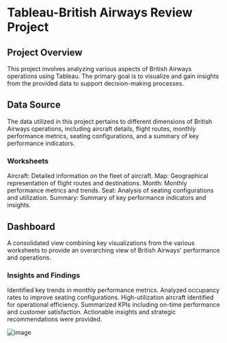 # Tableau-British Airways Review Project

## Project Overview

This project involves analyzing various aspects of British Airways operations using Tableau. The primary goal is to visualize and gain insights from the provided data to support decision-making processes.

## Data Source

The data utilized in this project pertains to different dimensions of British Airways operations, including aircraft details, flight routes, monthly performance metrics, seating configurations, and a summary of key performance indicators.

### Worksheets

Aircraft: Detailed information on the fleet of aircraft.
Map: Geographical representation of flight routes and destinations.
Month: Monthly performance metrics and trends.
Seat: Analysis of seating configurations and utilization.
Summary: Summary of key performance indicators and insights.

## Dashboard
 A consolidated view combining key visualizations from the various worksheets to provide an overarching view of British Airways' performance and operations.

### Insights and Findings
Identified key trends in monthly performance metrics.
Analyzed occupancy rates to improve seating configurations.
High-utilization aircraft identified for operational efficiency.
Summarized KPIs including on-time performance and customer satisfaction.
Actionable insights and strategic recommendations were provided.

![image](https://github.com/user-attachments/assets/6142c29a-d7cc-4106-9158-3a33094d8bb5)
